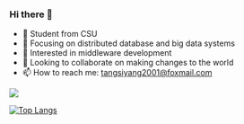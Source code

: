 ### Hi there 👋
- :school: Student from CSU
- 🔭 Focusing on distributed database and big data systems                          
- 🌱 Interested in middleware development
- 👯 Looking to collaborate on making changes to the world
- 📫 How to reach me: tangsiyang2001@foxmail.com

![](https://github-readme-stats-git-masterrstaa-rickstaa.vercel.app/api?username=TangSiyang2001&show_icons=true&theme=dracula)    

[![Top Langs](https://github-readme-stats-git-masterrstaa-rickstaa.vercel.app/api/top-langs/?username=TangSiyang2001&show_icons=true&theme=dracula)](https://github.com/anuraghazra/github-readme-stats)
<!--
**TangSiyang2001/TangSiyang2001** is a ✨ _special_ ✨ repository because its `README.md` (this file) appears on your GitHub profile.
![](https://github-readme-stats.vercel.app/api/top-langs?username=TangSiyang2001)
Here are some ideas to get you started:
- :link:My blog:blog.yileng.top
- 🔭 I’m currently working on big data and back end development 
- 🌱 I’m currently learning distributed system 
- 👯 I’m looking to collaborate on creating application
- 🤔 I’m looking for help with ...
- 💬 Ask me about ...
- 📫 How to reach me: tangsiyang2001@foxmail.com
- 😄 Pronouns: ...
- ⚡ Fun fact: ...
-->
